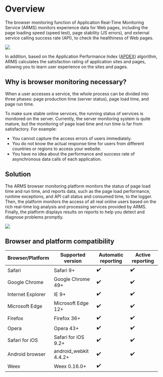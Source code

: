 # Overview

The browser monitoring function of Application Real-Time Monitoring Service \(ARMS\) monitors experience data for Web pages, including the page loading speed \(speed test\), page stability \(JS errors\), and external service calling success rate \(API\), to check the healthiness of Web pages.

![](https://static-aliyun-doc.oss-accelerate.aliyuncs.com/assets/img/en-US/4882576751/p43324.png)

In addition, based on the Application Performance Index \([APDEX](http://www.apdex.org/)\) algorithm, ARMS calculates the satisfaction rating of application sites and pages, allowing you to learn user experience on the sites and pages.

## Why is browser monitoring necessary?

When a user accesses a service, the whole process can be divided into three phases: page production time \(server status\), page load time, and page run time.

To make sure stable online services, the running status of services is monitored on the server. Currently, the server monitoring system is quite mature, but the monitoring of page load time and run time is far from satisfactory. For example:

-   You cannot capture the access errors of users immediately.
-   You do not know the actual response time for users from different countries or regions to access your website.
-   You have no idea about the performance and success rate of asynchronous data calls of each application.

## Solution

The ARMS browser monitoring platform monitors the status of page load time and run time, and reports data, such as the page load performance, runtime exceptions, and API call status and consumed time, to the logger. Then, the platform monitors the access of all real online users based on the rich real-time log analysis and processing services provided by ARMS. Finally, the platform displays results on reports to help you detect and diagnose problems promptly.

![](https://static-aliyun-doc.oss-accelerate.aliyuncs.com/assets/img/en-US/4882576751/p43325.png)

## Browser and platform compatibility

|Browser/Platform|Supported version|Automatic reporting|Active reporting|
|----------------|-----------------|-------------------|----------------|
|Safari|Safari 9+|✔️|✔️|
|Google Chrome|Google Chrome 49+|✔️|✔️|
|Internet Explorer|IE 9+|✔️|✔️|
|Microsoft Edge|Microsoft Edge 12+|✔️|✔️|
|Firefox|Firefox 36+|✔️|✔️|
|Opera|Opera 43+|✔️|✔️|
|Safari for iOS|Safari for iOS 9.2+|✔️|✔️|
|Android browser|android\_webkit 4.4.2+|✔️|✔️|
|Weex|Weex 0.16.0+|✔️|

